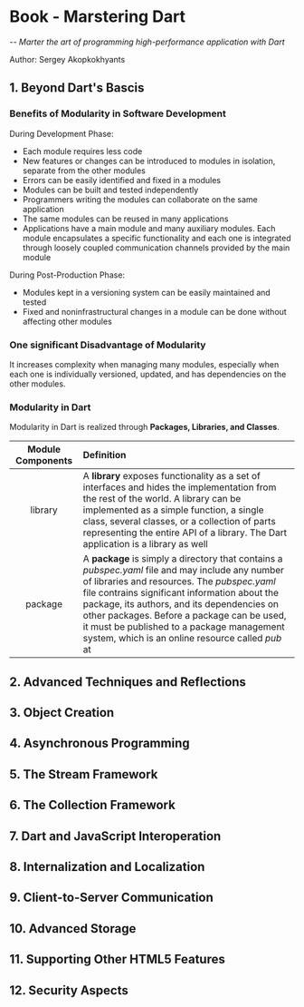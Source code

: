 # Book - Marstering Dart

_-- Marter the art of programming high-performance application with Dart_

Author: Sergey Akopkokhyants

## 1. Beyond Dart's Bascis

### Benefits of Modularity in Software Development

During Development Phase:

- Each module requires less code
- New features or changes can be introduced to modules in isolation, separate from the other modules
- Errors can be easily identified and fixed in a modules
- Modules can be built and tested independently
- Programmers writing the modules can collaborate on the same application
- The same modules can be reused in many applications
- Applications have a main module and many auxiliary modules. Each module encapsulates a specific functionality and each one is integrated through loosely coupled communication channels provided by the main module

During Post-Production Phase:

- Modules kept in a versioning system can be easily maintained and tested
- Fixed and noninfrastructural changes in a module can be done without affecting other modules

### One significant Disadvantage of Modularity

It increases complexity when managing many modules, especially when each one is individually versioned, updated, and has dependencies on the other modules.

### Modularity in Dart

Modularity in Dart is realized through __Packages, Libraries, and Classes__.

| Module Components | Definition |
| :---: | :--- |
| library | A __library__ exposes functionality as a set of interfaces and hides the implementation from the rest of the world. A library can be implemented as a simple function, a single class, several classes, or a collection of parts representing the entire API of a library. The Dart application is a library as well|
| package | A __package__ is simply a directory that contains a _pubspec.yaml_ file and may include any number of libraries and resources. The _pubspec.yaml_ file contrains significant information about the package, its authors, and its dependencies on other packages. Before a package can be used, it must be published to a package management system, which is an online resource called _pub_ at [](https://pub.dartlang.org/)|

## 2. Advanced Techniques and Reflections

## 3. Object Creation

## 4. Asynchronous Programming

## 5. The Stream Framework

## 6. The Collection Framework

## 7. Dart and JavaScript Interoperation

## 8. Internalization and Localization

## 9. Client-to-Server Communication

## 10. Advanced Storage

## 11. Supporting Other HTML5 Features

## 12. Security Aspects
